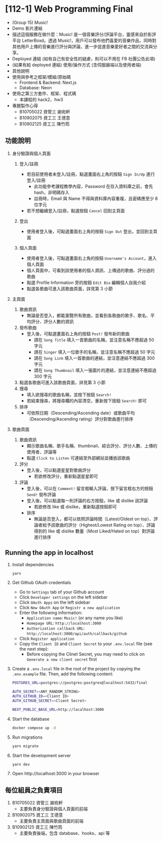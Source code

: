 # [112-1] Web Programming Final

- (Group 15) Music!
- Demo 影片連結
- 描述這個服務在做什麼：Music! 是一個音樂評分/評論平台，靈感來自於影評平台 LetterBoxd。透過 Music!，用戶可以發布他們喜愛的音樂作品，同時對其他用戶上傳的音樂進行評分與評論，進一步促進音樂愛好者之間的交流與分享。
- Deployed 連結 (如有自己有安全性的疑慮，則可以不用在 FB 社團公告此項)
- (如果有給 deployed 連結) 使用/操作方式 (含伺服器端以及使用者端)
- 其他說明
- 使用與參考之框架/模組/原始碼
   - Frontend & Backend: Next.js
   - Database: Neon
- 使用之第三方套件、框架、程式碼
   - 本課程的 hack2、hw3
- 專題製作心得
   - B10705022 資管三 謝宛軒
   - B10902075 資工三 王德意
   - B10902125 資工三 陳竹筠

## 功能說明

1. 身分驗證與個人頁面
   1. 登入/註冊
      - 若目前使用者未登入/註冊，點選畫面右上角的按鈕 `Sign In/Up` 進行登入/註冊
         - 此功能參考課程教學內容，Password 在存入資料庫之前，會先 hash，非明碼存入
         - 註冊時，Email 與 Name 不得與資料庫內容重複，且密碼應至少 8 位字元
      - 若不想繼續登入/註冊，點選按鈕 `Cancel` 回到主頁面

   2. 登出
      - 使用者登入後，可點選畫面右上角的按鈕 `Sign Out` 登出，並回到主頁面

   3. 個人頁面
      - 使用者登入後，可點選畫面右上角的按鈕 `Username's Account`，進入個人頁面
      - 個人頁面中，可看到該使用者的個人資訊、上傳過的歌曲、評分過的歌曲
      - 點選 Profile Information 旁的按鈕 `Edit Bio` 編輯個人自我介紹
      - 點選各歌曲可進入該歌曲頁面，詳見第 3 小節

2. 主頁面
   1. 歌曲資訊
      - 無論是否登入，都能瀏覽所有歌曲，並看到各歌曲的歌手、歌名、平均評分、評分人數的資訊
   2. 發布歌曲
      - 登入後，可點選畫面右上角的按鈕 `Post!` 發布新的歌曲
         - 請在 `Song Title` 填入一首歌曲的名稱，並注意名稱不應超過 50 字元
         - 請在 `Singer` 填入一位歌手的名稱，並注意名稱不應超過 50 字元
         - 請在 `Song Link` 填入一首歌曲的連結，並注意連結不應超過 300 字元
         - 請在 `Song Thumbnail` 填入一張圖片的連結，並注意連結不應超過 300 字元
   3. 點選各歌曲可進入該歌曲頁面，詳見第 3 小節
   4. 搜尋
      - 填入欲搜尋的歌曲名稱，並按下按鈕 `Search!`
      - 若結束搜尋，將搜尋欄的內容清空，重新按下按鈕 `Search!` 即可
   5. 排序
      - 可依照日期（Descending/Ascending date）或歌曲平均（Descending/Ascending rating）評分對歌曲進行排序

3. 歌曲頁面
   1. 歌曲資訊
      - 顯示歌曲名稱、歌手名稱、thumbnail、綜合評分、評分人數、上傳的使用者、評論等
      - 點選 `Click to Listen` 可連結至外部網站並播放該歌曲
   2. 評分
      - 登入後，可以點選星星對歌曲評分
         - 若欲修改評分，重新點選星星即可
   3. 評論
      - 登入後，可以在 `Comment!` 留言框輸入評論，按下留言框右方的按鈕 `Send!` 發布評論
      - 登入後，可以點選每一則評論的右方按鈕，like 或 dislike 該評論
         - 若欲修改 like 或 dislike，重新點選按鈕即可
      - 排序
         - 無論是否登入，都可以依照評論時間（Latest/Oldest on top）、評論者給予該歌曲的評分（Highest/Lowest Rating on top）、評論得到的 like 或 dislike 數量（Most Liked/Hated on top）對評論進行排序

## Running the app in localhost

1. Install dependencies

   ```bash
   yarn
   ```

2. Get Github OAuth credentials
   - Go to `Settings` tab of your Github account
   - Click `Developer settings` on the left sidebar
   - Click `OAuth Apps` on the left sidebar
   - Click `New OAuth App` or `Registr a new application`
   - Enter the following information:
     - `Application name`: `Music!` (or any name you like)
     - `Homepage URL`: `http://localhost:3000`
     - `Authorization callback URL`: `http://localhost:3000/api/auth/callback/github`
   - Click `Register application`
   - Copy the `Client ID` and `Client Secret` to your `.env.local` file (see the next step):
     - Before copying the Clinet Secret, you may need to click on `Generate a new client secret` first

3. Create a `.env.local` file in the root of the project by copying the `.env.example` file. Then, add the following content:

   ```bash
   POSTGRES_URL=postgres://postgres:postgres@localhost:5432/final

   AUTH_SECRET=<ANY_RANDOM_STRING>
   AUTH_GITHUB_ID=<Client ID>
   AUTH_GITHUB_SECRET=<Client Secret>

   NEXT_PUBLIC_BASE_URL=http://localhost:3000
   ```

4. Start the database
   ```bash
   docker compose up -d
   ```

5. Run migrations
   ```bash
   yarn migrate
   ```

6. Start the development server
   ```bash
   yarn dev
   ```

7. Open http://localhost:3000 in your browser

## 每位組員之負責項目

1. B10705022 資管三 謝宛軒
   - 主要負責身分驗證與個人頁面的前端
2. B10902075 資工三 王德意
   - 主要負責主頁面與歌曲頁面的前端
3. B10902125 資工三 陳竹筠
   - 主要負責後端，包含 database、hooks、api 等